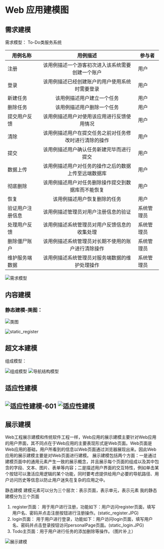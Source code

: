 # Web 应用建模图

## 需求建模

需求模型：
To-Do类服务系统

| 用例名称     |            用例描述             | 参与者   |
| -------- | :-------------------------: | ----- |
| 注册       |  该用例描述一个游客初次进入该系统需要创建一个账户   | 用户    |
| 登录       |   该用例描述已经创建账户的用户使用系统时需要登录   | 用户    |
| 新建任务     |        该用例描述用户建立一个任务        | 用户    |
| 删除任务     |        该用例描述用户删除一个任务        | 用户    |
| 提交用户反馈   |    该用例描述用户对使用该应用进行反馈使用情况    | 用户    |
| 清除       | 该用例描述用户在提交任务之前对任务修改时进行清除的操作 | 用户    |
| 提交       |    该用例描述用户确认任务新建完毕而进行提交     | 用户    |
| 数据上传     | 该用例描述用户对任务的操作之后的数据上传至远端数据库  | 用户    |
| 彻底删除     |  该用例描述用户对任务删除操作提交到数据库而不能恢复  | 用户    |
| 恢复       |       该用例描述用户恢复删除的任务        | 用户    |
| 验证用户注册信息 |     该用例描述管理员对用户注册信息的验证      | 系统管理员 |
| 处理用户反馈   |   该用例描述系统管理员对用户反馈信息的收集处理    | 系统管理员 |
| 删除僵尸账户   |  该用例描述系统管理员对长期不使用的账户进行清除操作  | 系统管理员 |
| 维护服务端数据  |   该用例描述系统管理员对服务端数据的维护处理操作   | 系统管理员 |

![需求模型](需求建模.png)

## 内容建模
### 静态建模-类图：
![类图](classDiagram.PNG)

 ![static_register](static_register.JPG)

## 超文本建模

组成模型：

![组成模型](组成模型.jpg)
![导航结构模型](导航结构模型.png)

## 适应性建模

##  ![适应性建模-601](适应性建模-601.jpg) ![适应性建模](适应性建模.jpg)

## 展示建模

Web工程展示建模和传统软件工程一样，Web应用的展示建模主要针对Web应用的用户界面，其不同点在于Web应用的主要表现形式是Web页面。Web页面是Web应用的基础，用户所看到的信息以Web页面通过浏览器展现出来。因此Web应用的展示建模主要是对Web页面进行建模。 展示建模包括两个方面：一是通过建模页面中的通用元素产生一致的展示概念，并且展示每个页面的组成以及其中包含的字段、文本、图片、表单等内容；二是描述用户界面的交互特性，例如单击某个按钮可以激活应用逻辑的某个功能，同时要考虑提供给用户必要的导航路径、用户访问历史等信息以防止用户迷失在复杂的应用之中。

静态建模 建模元素可以分为三个层次：表示页面，表示单元，表示元素 我的静态建模分为三个页面

 1. register页面： 用于用户进行注册，功能如下：用户访问register页面，填写用户名、密码并点击注册按钮进行注册操作。(static_register.JPG)
 2. login页面： 用于用户进行登录，功能如下：用户访问login页面，填写用户名、密码并点击登录按钮访问personalPage页面。(static_login.JPG)
 3. Todo主页面：用于用户进行任务的添加删除等操作。（图片补上）

 ![展示建模](展示建模.png)